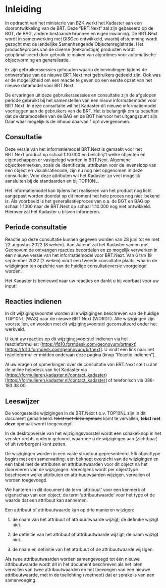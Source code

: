 Inleiding
=========

In opdracht van het ministerie van BZK werkt het Kadaster aan een
doorontwikkeling van de BRT. Deze “BRT.Next” zal zijn gebaseerd op de BGT, de
BAG, andere bestaande bronnen en eigen inwinning. De BRT.Next wordt in
samenwerking met DISGeo ontwikkeld, waarbij afstemming wordt gezocht met de
landelijke Samenhangende Objectenregistratie. Het productieproces van de diverse
(toekomstige) producten wordt geoptimaliseerd door gebruik te maken van
algoritmes voor automatische objectvorming en generalisatie.

Er zijn gebruikerssessies gehouden waarin de bevindingen tijdens de ontwerpfase
van de nieuwe BRT.Next met gebruikers gedeeld zijn. Ook was er de mogelijkheid
om een reactie te geven op een eerste opzet van het nieuwe datamodel voor
BRT.Next.

De ervaringen uit deze gebruikerssessies en consultatie zijn de afgelopen
periode gebruikt bij het samenstellen van een nieuw informatiemodel voor
BRT.Next. In deze consultatie wil het Kadaster dit nieuwe informatiemodel
voorleggen aan de gebruikers van de BRT. Het is belangrijk om te beseffen dat de
datamodellen van de BAG en de BGT hiervoor het uitgangspunt zijn. Daar waar
mogelijk is de inhoud daarvan 1 op1 overgenomen.

Consultatie
-----------

Deze versie van het informatiemodel BRT.Next is gemaakt voor het BRT.Next
product op schaal 1:10.000 en beschrijft welke objecten en eigenschappen er
vastgelegd worden in BRT.Next. Algemene objectkenmerken, zoals de identificatie,
attributen voor de levensloop van een object en visualisatiecode, zijn nu nog
niet opgenomen in deze consultatie. Voor deze attributen wil het Kadaster zo
veel mogelijk aansluiten bij de standaarden en bij TOP10NL.

Het informatiemodel kan tijdens het realiseren van het product nog licht
aangepast worden doordat op dit moment het hele proces nog niet  bekend is. Als
voorbeeld is het generalisatieproces van o.a. de BGT en BAG op schaal 1:1000
naar de BRT.Next op schaal 1:10.000 nog niet ontwikkeld. Hierover zal het
Kadaster u blijven informeren.

Periode consultatie
-------------------

Reactie op deze consultatie kunnen gegeven worden van 28 juni tot en met 22
augustus 2022 (8 weken). Aansluitend zal het Kadaster samen met Geonovum de
ontvangen reacties beoordelen en zo mogelijk verwerken in een nieuwe versie van
het informatiemodel voor BRT.Next. Van 6 t/m 19 september 2022 (2 weken) vindt
een tweede consultatie plaats, waarin de wijzigingen ten opzichte van de huidige
consultatieversie voorgelegd worden.

Het Kadaster is benieuwd naar uw reacties en dankt u bij voorbaat voor uw input!

Reacties indienen
-----------------

In dit wijzigingsvoorstel worden alle wijzigingen beschreven van de huidige
TOP10NL (WAS) naar de nieuwe BRT.Next (WORDT). Alle wijzigingen zijn
voorstellen, en worden met dit wijzigingsvoorstel geconsulteerd onder het
werkveld.

U kunt uw reacties op dit wijzigingsvoorstel indienen via het reactieformulier:
(https://fd10.formdesk.com/geonovum/brtnext)[https://fd10.formdesk.com/geonovum/brtnext]. U vindt een link naar het
reactieformulier midden onderaan deze pagina (knop “Reactie indienen”).

Al uw vragen of opmerkingen over de consultatie van BRT.Next stelt u aan de
online helpdesk van het Kadaster via
(https://formulieren.kadaster.nl/contact_kadaster)[https://formulieren.kadaster.nl/contact_kadaster] of telefonisch via 088-183 38
00.

Leeswijzer
----------

De voorgestelde wijzigingen in de BRT.Next t.o.v. TOP10NL zijn in dit document
gemarkeerd: ~~tekst met deze opmaak~~ komt te vervallen, **tekst met deze**
opmaak wordt toegevoegd.

In de desktopversie van het wijzigingsvoorstel wordt een schakelknop in het
venster rechts onderin getoond, waarmee u de wijzigingen aan (zichtbaar) of uit
(verborgen) kunt zetten.

De wijzigingen worden in een vaste structuur gepresenteerd. Elk objecttype
begint met een samenvatting: een beknopt overzicht van de wijzigingen en een
tabel met de attributen en attribuutwaarden voor dit object na het doorvoeren
van de wijzigingen. Vervolgens wordt per objecttype beschreven welke attributen
en attribuutwaarden wijzigen, vervallen of worden toegevoegd.

We hanteren in dit document de term ‘attribuut’ voor een kenmerk of eigenschap
van een object; de term ‘attribuutwaarde’ voor het type of de waarde dat een
attribuut kan aannemen.

Een attribuut of attribuutwaarde kan op drie manieren wijzigen:

1.  de naam van het attribuut of attribuutwaarde wijzigt; de definitie wijzigt
    niet.

2.  de definitie van het attribuut of attribuutwaarde wijzigt; de naam wijzigt
    niet.

3.  de naam en definitie van het attribuut of de attribuutwaarde wijzigen.

Als twee attribuutwaarden worden samengevoegd tot één nieuwe attribuutwaarde
wordt dit in het document beschreven als het laten vervallen van twee
attribuutwaarden en het toevoegen van een nieuwe attribuutwaarde, met in de
toelichting (voetnoot) dat er sprake is van een samenvoeging.
